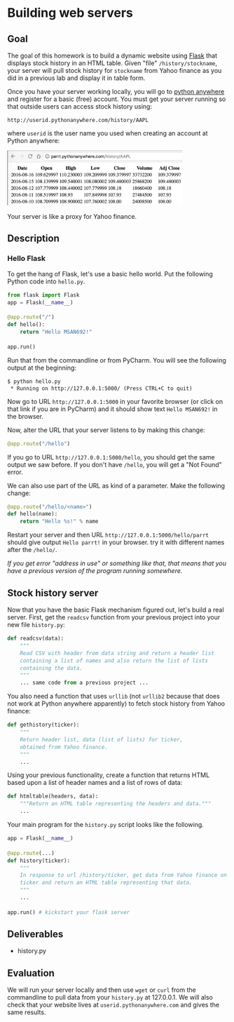 # Building web servers

## Goal

The goal of this homework is to build a dynamic website using [Flask](http://flask.pocoo.org/) that displays stock history in an HTML table.  Given "file" `/history/stockname`, your server will pull stock history for `stockname` from Yahoo finance as you did in a previous lab and display it in table form.

Once you have your server working locally, you will go to [python anywhere](http://pythonanywhere.com) and register for a basic (free) account.  You must get your server running so that outside users can access stock history using:

```
http://userid.pythonanywhere.com/history/AAPL
```

where `userid` is the user name you used when creating an account at Python anywhere:

<img src=figures/pythonanywhere.png width=400>

Your server is like a proxy for Yahoo finance.

## Description

### Hello Flask

To get the hang of Flask, let's use a basic hello world.  Put the following Python code into `hello.py`.
 
```python
from flask import Flask
app = Flask(__name__)

@app.route("/")
def hello():
    return "Hello MSAN692!"

app.run()
```

Run that from the commandline or from PyCharm.  You will see the following output at the beginning:

```
$ python hello.py
 * Running on http://127.0.0.1:5000/ (Press CTRL+C to quit)
```

Now go to URL `http://127.0.0.1:5000` in your favorite browser (or click on that link if you are in PyCharm) and it should show text `Hello MSAN692!` in the browser.

Now, alter the URL that your server listens to by making this change:

```python
@app.route("/hello")
```

If you go to URL `http://127.0.0.1:5000/hello`, you should get the same output we saw before. If you don't have `/hello`, you will get a "Not Found" error.

We can also use part of the URL as kind of a parameter. Make the following change:

```python
@app.route("/hello/<name>")
def hello(name):
    return "Hello %s!" % name
```

Restart your server and then URL `http://127.0.0.1:5000/hello/parrt` should give output `Hello parrt!` in your browser. try it with different names after the `/hello/`.

*If you get error "address in use" or something like that, that means that you have a previous version of the program running somewhere.*

## Stock history server
 
Now that you have the basic Flask mechanism figured out, let's build a real server. First, get the `readcsv` function from your previous project into your new file `history.py`:

```python
def readcsv(data):
    """
    Read CSV with header from data string and return a header list
    containing a list of names and also return the list of lists
    containing the data.
    """
    ... same code from a previous project ...
```

You also need a function that uses `urllib` (not `urllib2` because that does not work at Python anywhere apparently) to fetch stock history from Yahoo finance:

```python
def gethistory(ticker):
    """
    Return header list, data (list of lists) for ticker,
    obtained from Yahoo finance.
    """
    ...
```

Using your previous functionality, create a function that returns HTML based upon a list of header names and a list of rows of data:

```python
def htmltable(headers, data):
    """Return an HTML table representing the headers and data."""
    ...
```

Your main program for the `history.py` script looks like the following.
 
```python
app = Flask(__name__)

@app.route(...)
def history(ticker):
    """
    In response to url /history/ticker, get data from Yahoo finance on
    ticker and return an HTML table representing that data.
    """
    ...
    
app.run() # kickstart your flask server
```

## Deliverables

*  history.py

## Evaluation

We will run your server locally and then use `wget` or `curl` from the commandline to pull data from your `history.py` at 127.0.0.1. We will also check that your website lives at `userid.pythonanywhere.com` and gives the same results.
